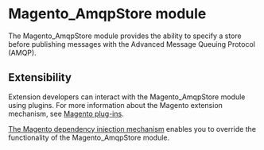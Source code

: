 # Magento_AmqpStore module

The Magento_AmqpStore module provides the ability to specify a store before publishing messages with the Advanced Message Queuing Protocol (AMQP).

## Extensibility

Extension developers can interact with the Magento_AmqpStore module using plugins. For more information about the Magento extension mechanism, see [Magento plug-ins](https://devdocs.magento.com/guides/v2.4/extension-dev-guide/plugins.html).

[The Magento dependency injection mechanism](https://devdocs.magento.com/guides/v2.4/extension-dev-guide/depend-inj.html) enables you to override the functionality of the Magento_AmqpStore module.
